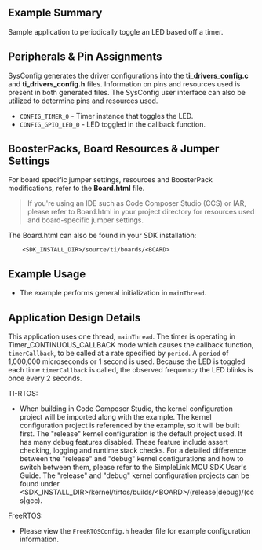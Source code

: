 ## Example Summary

Sample application to periodically toggle an LED based off a timer.

## Peripherals & Pin Assignments

SysConfig generates the driver configurations into the __ti_drivers_config.c__
and __ti_drivers_config.h__ files. Information on pins and resources used
is present in both generated files. The SysConfig user interface can also be
utilized to determine pins and resources used.

* `CONFIG_TIMER_0` - Timer instance that toggles the LED.
* `CONFIG_GPIO_LED_0` - LED toggled in the callback function.

## BoosterPacks, Board Resources & Jumper Settings

For board specific jumper settings, resources and BoosterPack modifications,
refer to the __Board.html__ file.

> If you're using an IDE such as Code Composer Studio (CCS) or IAR, please
refer to Board.html in your project directory for resources used and
board-specific jumper settings.

The Board.html can also be found in your SDK installation:

        <SDK_INSTALL_DIR>/source/ti/boards/<BOARD>


## Example Usage

* The example performs general initialization in `mainThread`.

## Application Design Details

This application uses one thread, `mainThread`. The timer is operating in
Timer_CONTINUOUS_CALLBACK mode which causes the callback function,
`timerCallback`, to be called at a rate specified by `period`. A `period` of
1,000,000 microseconds or 1 second is used. Because the LED is toggled each
time `timerCallback` is called, the observed frequency the LED blinks is once
every 2 seconds.

TI-RTOS:

* When building in Code Composer Studio, the kernel configuration project will
be imported along with the example. The kernel configuration project is
referenced by the example, so it will be built first. The "release" kernel
configuration is the default project used. It has many debug features disabled.
These feature include assert checking, logging and runtime stack checks. For a
detailed difference between the "release" and "debug" kernel configurations and
how to switch between them, please refer to the SimpleLink MCU SDK User's
Guide. The "release" and "debug" kernel configuration projects can be found
under &lt;SDK_INSTALL_DIR&gt;/kernel/tirtos/builds/&lt;BOARD&gt;/(release|debug)/(ccs|gcc).

FreeRTOS:

* Please view the `FreeRTOSConfig.h` header file for example configuration
information.

